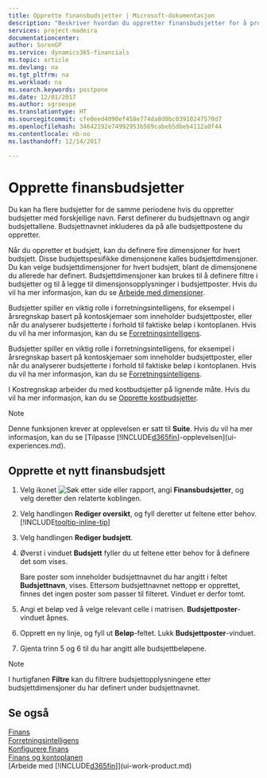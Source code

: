 ```yaml
---
title: Opprette finansbudsjetter | Microsoft-dokumentasjon
description: "Beskriver hvordan du oppretter finansbudsjetter for å prognostisere ulike økonomiske aktiviteter og tilordne dimensjoner for forretningsanalyseformål."
services: project-madeira
documentationcenter: 
author: SorenGP
ms.service: dynamics365-financials
ms.topic: article
ms.devlang: na
ms.tgt_pltfrm: na
ms.workload: na
ms.search.keywords: postpone
ms.date: 12/01/2017
ms.author: sgroespe
ms.translationtype: HT
ms.sourcegitcommit: cfe0eed4090ef458e774da8d0bc03910247570d7
ms.openlocfilehash: 34642192e74992953b569cabeb5dbeb4112a0f44
ms.contentlocale: nb-no
ms.lasthandoff: 12/14/2017

---
```

# <a name="how-to-create-gl-budgets"></a>Opprette finansbudsjetter
Du kan ha flere budsjetter for de samme periodene hvis du oppretter budsjetter med forskjellige navn. Først definerer du budsjettnavn og angir budsjettallene. Budsjettnavnet inkluderes da på alle budsjettpostene du oppretter.  

 Når du oppretter et budsjett, kan du definere fire dimensjoner for hvert budsjett. Disse budsjettspesifikke dimensjonene kalles budsjettdimensjoner. Du kan velge budsjettdimensjoner for hvert budsjett, blant de dimensjonene du allerede har definert. Budsjettdimensjoner kan brukes til å definere filtre i budsjetter og til å legge til dimensjonsopplysninger i budsjettposter. Hvis du vil ha mer informasjon, kan du se [Arbeide med dimensjoner](finance-dimensions.md).

 Budsjetter spiller en viktig rolle i forretningsintelligens, for eksempel i årsregnskap basert på kontoskjemaer som inneholder budsjettposter, eller når du analyserer budsjetterte i forhold til faktiske beløp i kontoplanen. Hvis du vil ha mer informasjon, kan du se [Forretningsintelligens](bi.md).

 Budsjetter spiller en viktig rolle i forretningsintelligens, for eksempel i årsregnskap basert på kontoskjemaer som inneholder budsjettposter, eller når du analyserer budsjetterte i forhold til faktiske beløp i kontoplanen. Hvis du vil ha mer informasjon, kan du se [Forretningsintelligens](bi.md).

I Kostregnskap arbeider du med kostbudsjetter på lignende måte. Hvis du vil ha mer informasjon, kan du se [Opprette kostbudsjetter](finance-create-cost-budgets.md).    

 > [!NOTE]  
>   Denne funksjonen krever at opplevelsen er satt til **Suite**. Hvis du vil ha mer informasjon, kan du se [Tilpasse [!INCLUDE[d365fin](includes/d365fin_md.md)]-opplevelsen](ui-experiences.md).  

## <a name="to-create-a-new-gl-budget"></a>Opprette et nytt finansbudsjett  
1. Velg ikonet ![Søk etter side eller rapport](media/ui-search/search_small.png "Søk etter side eller rapport"), angi **Finansbudsjetter**, og velg deretter den relaterte koblingen.  
2. Velg handlingen **Rediger oversikt**, og fyll deretter ut feltene etter behov. [!INCLUDE[tooltip-inline-tip](includes/tooltip-inline-tip_md.md)]  
3. Velg handlingen **Rediger budsjett**.
4. Øverst i vinduet **Budsjett** fyller du ut feltene etter behov for å definere det som vises.  

    Bare poster som inneholder budsjettnavnet du har angitt i feltet **Budsjettnavn**, vises. Ettersom budsjettnavnet nettopp er opprettet, finnes det ingen poster som passer til filteret. Vinduet er derfor tomt.  
5. Angi et beløp ved å velge relevant celle i matrisen. **Budsjettposter**-vinduet åpnes.  
6. Opprett en ny linje, og fyll ut **Beløp**-feltet. Lukk **Budsjettposter**-vinduet.  
7. Gjenta trinn 5 og 6 til du har angitt alle budsjettbeløpene.  

> [!NOTE]  
>  I hurtigfanen **Filtre** kan du filtrere budsjettopplysningene etter budsjettdimensjoner du har definert under budsjettnavnet.   

## <a name="see-also"></a>Se også
[Finans](finance.md)  
[Forretningsintelligens](bi.md)  
[Konfigurere finans](finance-setup-finance.md)  
[Finans og kontoplanen](finance-general-ledger.md)  
[Arbeide med [!INCLUDE[d365fin](includes/d365fin_md.md)]](ui-work-product.md)  

